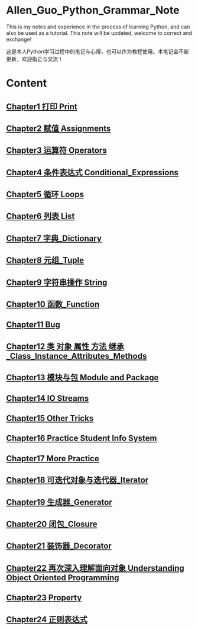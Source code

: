 # Allen_Guo_Python_Grammar_Note

This is my notes and experience in the process of learning Python, and can also be used as a tutorial. This note will be updated, welcome to correct and exchange!

这是本人Python学习过程中的笔记与心得，也可以作为教程使用。本笔记会不断更新，欢迎指正与交流！

# Content
## [Chapter1 打印 Print](/Chapter1_打印_Print)
## [Chapter2 赋值 Assignments](/Chapter2_赋值_Assignments)
## [Chapter3 运算符 Operators](/Chapter3_运算符_Operators)
## [Chapter4 条件表达式 Conditional_Expressions](/Chapter4_条件表达式_Conditional_Expressions)
## [Chapter5 循环 Loops](/Chapter5_循环_Loops)
## [Chapter6 列表 List](/Chapter6_列表_List)
## [Chapter7 字典_Dictionary](/Chapter7_字典_Dictionary)
## [Chapter8 元组_Tuple](/Chapter8_元组_Tuple)
## [Chapter9 字符串操作 String](/Chapter9_字符串操作_String)
## [Chapter10 函数_Function](/Chapter10_函数_Function)
## [Chapter11 Bug](/Chapter11_Bug)
## [Chapter12 类 对象 属性 方法 继承_Class_Instance_Attributes_Methods](/Chapter12_类_对象_属性_方法_继承_Class_Instance_Attributes_Methods)
## [Chapter13 模块与包 Module and Package](/Chapter13_模块与包_Module_and_Package)
## [Chapter14 IO Streams](/Chapter14_IO_Streams)
## [Chapter15 Other Tricks](/Chapter15_Other_Tricks)
## [Chapter16 Practice Student Info System](/Chapter16_Practice_Student_Info_System)
## [Chapter17 More Practice](/Chapter17_More_Practice)
## [Chapter18 可迭代对象与迭代器_Iterator](/Chapter18_可迭代对象与迭代器_Iterator)
## [Chapter19 生成器_Generator](/Chapter19_生成器_Generator)
## [Chapter20 闭包_Closure](/Chapter20_闭包_Closure)
## [Chapter21 装饰器_Decorator](/Chapter21_装饰器_Decorator)
## [Chapter22 再次深入理解面向对象 Understanding Object Oriented Programming](/Chapter22_再次深入理解面向对象_Understanding_Object_Oriented_Programming)
## [Chapter23 Property](/Chapter23_Property)
## [Chapter24 正则表达式](/Chapter24_正则表达式)
